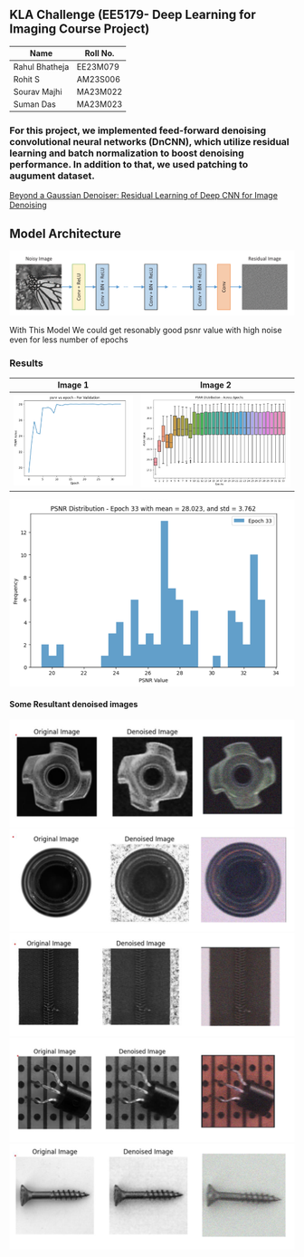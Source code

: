 ## KLA Challenge (EE5179- Deep Learning for Imaging Course Project)

| Name | Roll No. |
|----------|----------|
| Rahul Bhatheja   | EE23M079   |
| Rohit S   | AM23S006   |
| Sourav Majhi | MA23M022 |
| Suman Das | MA23M023 |

### For this project, we implemented feed-forward denoising convolutional neural networks (DnCNN), which utilize residual learning and batch normalization to boost denoising performance. In addition to that, we used patching to augument dataset.

<a href="https://arxiv.org/abs/1608.03981" target="_blank">Beyond a Gaussian Denoiser: Residual Learning of Deep CNN for Image Denoising</a>

## Model Architecture
![Architecture](https://github.com/bhatheja/DnCNN_Implementation/blob/main/images/Model_architecure.png)

With This Model We could get resonably good psnr value with high noise even for less number of epochs
<h3>Results</h3>

| Image 1 | Image 2 |
|---------|---------|
| ![Image 1](https://github.com/bhatheja/DnCNN_Implementation/blob/main/images/Psnr_vs_epoch.png) | ![Image 2](https://github.com/bhatheja/DnCNN_Implementation/blob/main/images/PSNR_Dist.png) |

![PSNR For Best Model](https://github.com/bhatheja/DnCNN_Implementation/blob/main/images/PSNR_for%20validation%20data.png)
#### Some Resultant denoised images 
![Result 1](https://github.com/bhatheja/DnCNN_Implementation/blob/main/images/Result_image1.png)
![Result 2](https://github.com/bhatheja/DnCNN_Implementation/blob/main/images/Result_image2.png)
![Result 3](https://github.com/bhatheja/DnCNN_Implementation/blob/main/images/Result_image_3.png)
![Result 4](https://github.com/bhatheja/DnCNN_Implementation/blob/main/images/Result_image_4.png)
![Result 5](https://github.com/bhatheja/DnCNN_Implementation/blob/main/images/Result_image_5.png)

